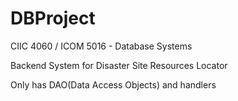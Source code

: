 # DBProject

CIIC 4060 / ICOM 5016 - Database Systems

Backend System for Disaster Site Resources Locator

Only has DAO(Data Access Objects) and handlers
